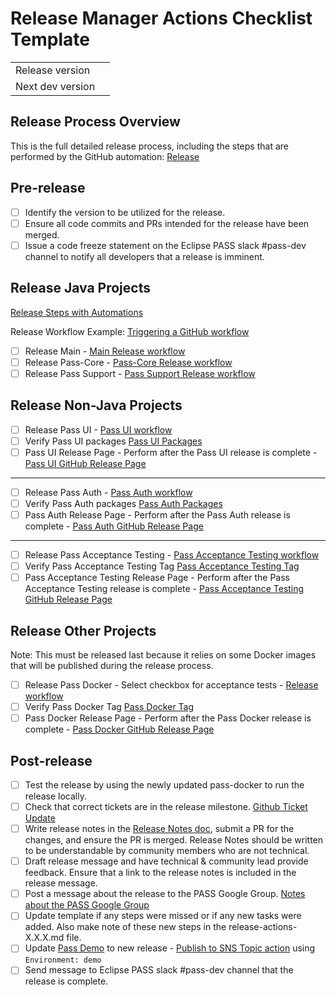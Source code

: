 # Release Manager Actions Checklist Template

|  |  |
| --- | --- |
| Release version |  |
| Next dev version |  |

## Release Process Overview
This is the full detailed release process, including the steps that are performed by the GitHub automation: [Release](../dev/release.md)

## Pre-release

- [ ] Identify the version to be utilized for the release.
- [ ] Ensure all code commits and PRs intended for the release have been merged.
- [ ] Issue a code freeze statement on the Eclipse PASS slack #pass-dev channel to notify all developers that a release is imminent.

## Release Java Projects
[Release Steps with Automations](../dev/release-steps-with-automations.md)

Release Workflow Example: [Triggering a GitHub workflow](../dev/release-steps-with-automations.md#triggering-a-gitHub-workflow)

- [ ] Release Main - [Main Release workflow](https://github.com/eclipse-pass/main/actions/workflows/release.yml)
- [ ] Release Pass-Core - [Pass-Core Release workflow](https://github.com/eclipse-pass/pass-core/actions/workflows/release.yml)
- [ ] Release Pass Support - [Pass Support Release workflow](https://github.com/eclipse-pass/pass-support/actions/workflows/release.yml)

## Release Non-Java Projects

- [ ] Release Pass UI - [Pass UI workflow](https://github.com/eclipse-pass/pass-ui/actions/workflows/release.yml)
- [ ] Verify Pass UI packages [Pass UI Packages](https://github.com/eclipse-pass/pass-ui/pkgs/container/pass-ui)
- [ ] Pass UI Release Page - Perform after the Pass UI release is complete - [Pass UI GitHub Release Page](https://github.com/eclipse-pass/pass-ui/releases)

 ---
 
- [ ] Release Pass Auth - [Pass Auth workflow](https://github.com/eclipse-pass/pass-auth/actions/workflows/release.yml)
- [ ] Verify Pass Auth packages [Pass Auth Packages](https://github.com/eclipse-pass/pass-auth/pkgs/container/pass-auth)
- [ ] Pass Auth Release Page - Perform after the Pass Auth release is complete - [Pass Auth GitHub Release Page](https://github.com/eclipse-pass/pass-auth/releases)

 ---
 
- [ ] Release Pass Acceptance Testing - [Pass Acceptance Testing workflow](https://github.com/eclipse-pass/pass-acceptance-testing/actions/workflows/release.yml)
- [ ] Verify Pass Acceptance Testing Tag [Pass Acceptance Testing Tag](https://github.com/eclipse-pass/pass-acceptance-testing/tags)
- [ ] Pass Acceptance Testing Release Page - Perform after the Pass Acceptance Testing release is complete - [Pass Acceptance Testing GitHub Release Page](https://github.com/eclipse-pass/pass-acceptance-testing/releases)

## Release Other Projects
Note: This must be released last because it relies on some Docker images that will be published during the release process.

- [ ] Release Pass Docker - Select checkbox for acceptance tests - [Release workflow](https://github.com/eclipse-pass/pass-docker/actions/workflows/release.yml)
- [ ] Verify Pass Docker Tag [Pass Docker Tag](https://github.com/eclipse-pass/pass-docker/tags)
- [ ] Pass Docker Release Page - Perform after the Pass Docker release is complete - [Pass Docker GitHub Release Page](https://github.com/eclipse-pass/pass-docker/releases)

## Post-release

- [ ] Test the release by using the newly updated pass-docker to run the release locally.
- [ ] Check that correct tickets are in the release milestone. [Github Ticket Update](../dev/release.md#update-release-notes)
- [ ] Write release notes in the [Release Notes doc](../release-notes.md), submit a PR for the changes, and ensure the PR is merged. Release Notes should be written to be understandable by community members who are not technical.
- [ ] Draft release message and have technical & community lead provide feedback. Ensure that a link to the release notes is included in the release message.
- [ ] Post a message about the release to the PASS Google Group.  [Notes about the PASS Google Group](../dev/release.md#process)
- [ ] Update template if any steps were missed or if any new tasks were added. Also make note of these new steps in the release-actions-X.X.X.md file.
- [ ] Update [Pass Demo](https://demo.eclipse-pass.org) to new release - [Publish to SNS Topic action](https://github.com/eclipse-pass/main/actions/workflows/deployToAWS.yml) using `Environment: demo`
- [ ] Send message to Eclipse PASS slack #pass-dev channel that the release is complete.